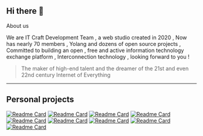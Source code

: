 ## Hi there 👋

About us

We are IT Craft Development Team , a web studio created in 2020 , Now has nearly 70 members , Yolang and dozens of open source projects , Committed to building an open , free and active information technology exchange platform , Interconnection technology , looking forward to you !

> The maker of high-end talent and the dreamer of the 21st and even 22nd century Internet of Everything 


---

<!-- 
要添加项目按这个格式写在Personal projects里
[![Readme Card](https://github-readme-stats.vercel.app/api/pin/?show_owner=true&username=用户名&repo=项目名)](项目地址)
-->

## Personal projects
[![Readme Card](https://github-readme-stats.vercel.app/api/pin/?show_owner=true&username=xxtg666&repo=CmdServerReloaded)](https://github.com/xxtg666/CmdServerReloaded)
[![Readme Card](https://github-readme-stats.vercel.app/api/pin/?show_owner=true&username=This-is-XiaoDeng&repo=CmdServer4)](https://github.com/This-is-XiaoDeng/CmdServer4)
[![Readme Card](https://github-readme-stats.vercel.app/api/pin/?show_owner=true&username=This-is-XiaoDeng&repo=XDbot)](https://github.com/This-is-XiaoDeng/XDbot)
[![Readme Card](https://github-readme-stats.vercel.app/api/pin/?show_owner=true&username=PowerAngelXD&repo=Yolang)](https://github.com/PowerAngelXD/YoLang)
[![Readme Card](https://github-readme-stats.vercel.app/api/pin/?show_owner=true&username=This-is-XiaoDeng&repo=qcli)](https://github.com/This-is-XiaoDeng/qcli)
[![Readme Card](https://github-readme-stats.vercel.app/api/pin/?show_owner=true&username=This-is-XiaoDeng&repo=XDChat)](https://github.com/This-is-XiaoDeng/XDChat)
[![Readme Card](https://github-readme-stats.vercel.app/api/pin/?show_owner=true&username=PowerAngelXD&repo=Sakora)](https://github.com/PowerAngelXD/Sakora)
[![Readme Card](https://github-readme-stats.vercel.app/api/pin/?show_owner=true&username=xxtg666&repo=MinecraftModpackExportTool)](https://github.com/xxtg666/MinecraftModpackExportTool)
[![Readme Card](https://github-readme-stats.vercel.app/api/pin/?show_owner=true&username=This-is-XiaoDeng&repo=QFiles)](https://github.com/This-is-XiaoDeng/QFiles)
